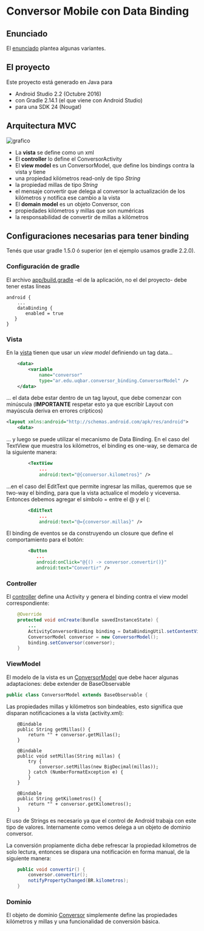 # Conversor Mobile con Data Binding

## Enunciado

El [enunciado](http://algo3.uqbar-project.org/material/ejemplos/dominios/conversor) plantea algunas variantes.

## El proyecto 

Este proyecto está generado en Java para

* Android Studio 2.2 (Octubre 2016)
* con Gradle 2.14.1 (el que viene con Android Studio)
* para una SDK 24 (Nougat)

## Arquitectura MVC

![grafico](/image/Android_Conversor_Binding.png)

* La **vista** se define como un xml
* El **controller** lo define el ConversorActivity
* El **view model** es un ConversorModel, que define los bindings contra la vista y tiene 
 * una propiedad kilómetros read-only de tipo *String* 
 * la propiedad millas de tipo *String*
 * el mensaje convertir que delega al conversor la actualización de los kilómetros y notifica ese cambio a la vista
* El **domain model** es un objeto Conversor, con
 * propiedades kilómetros y millas que son numéricas
 * la responsabilidad de convertir de millas a kilómetros
 
 ## Configuraciones necesarias para tener binding
 
Tenés que usar gradle 1.5.0 ó superior (en el ejemplo usamos gradle 2.2.0).

### Configuración de gradle

El archivo [app/build.gradle](/app/build.gradle) -el de la aplicación, no el del proyecto- debe tener estas líneas
 
 ```
 android {
     ...
     dataBinding {
        enabled = true
    }
}
 ```

### Vista

En la [vista](app/src/main/res/layout/activity_conversor.xml) tienen que usar un *view model* definiendo un tag data...
 
```xml
    <data>
        <variable
            name="conversor"
            type="ar.edu.uqbar.conversor_binding.ConversorModel" />
    </data>
```
 
... el data debe estar dentro de un tag layout, que debe comenzar con minúscula (**IMPORTANTE** respetar esto ya que escribir Layout con mayúscula deriva en errores crípticos)
 
```xml
<layout xmlns:android="http://schemas.android.com/apk/res/android">
    <data>
```
 
... y luego se puede utilizar el mecanismo de Data Binding. En el caso del TextView que muestra los kilómetros, el binding es one-way, se demarca de la siguiente manera:

```xml
        <TextView
            ...
            android:text="@{conversor.kilometros}" />
```

...en el caso del EditText que permite ingresar las millas, queremos que se two-way el binding, para que la vista actualice el modelo y viceversa. Entonces debemos agregar el símbolo = entre el @ y el {:
 
```xml
        <EditText
            ...
            android:text="@={conversor.millas}" />
```


El binding de eventos se da construyendo un closure que define el comportamiento para el botón:
 
 ```xml
         <Button
            ...
            android:onClick="@{() -> conversor.convertir()}"
            android:text="Convertir" />
 ```

### Controller

El [controller](app/src/main/java/ar/edu/uqbar/conversor_binding/ConversorActivity.java) define una Activity y genera el binding contra el view model correspondiente:

```java
    @Override
    protected void onCreate(Bundle savedInstanceState) {
        ...
        ActivityConversorBinding binding = DataBindingUtil.setContentView(this, R.layout.activity_conversor);
        ConversorModel conversor = new ConversorModel();
        binding.setConversor(conversor);
    }
```

### ViewModel

El modelo de la vista es un [ConversorModel](app/src/main/java/ar/edu/uqbar/conversor_binding/ConversorModel.java) que debe hacer algunas adaptaciones: debe extender de BaseObservable

```java
public class ConversorModel extends BaseObservable {
```

Las propiedades millas y kilómetros son bindeables, esto significa que disparan notificaciones a la vista (activity.xml):

```
    @Bindable
    public String getMillas() {
        return "" + conversor.getMillas();
    }

    @Bindable
    public void setMillas(String millas) {
        try {
            conversor.setMillas(new BigDecimal(millas));
        } catch (NumberFormatException e) {
        }
    }

    @Bindable
    public String getKilometros() {
        return "" + conversor.getKilometros();
    }
```

El uso de Strings es necesario ya que el control de Android trabaja con este tipo de valores.
Internamente como vemos delega a un objeto de dominio conversor.

La conversión propiamente dicha debe refrescar la propiedad kilometros de solo lectura, entonces se dispara una notificación en forma manual, de la siguiente manera:

```java
    public void convertir() {
        conversor.convertir();
        notifyPropertyChanged(BR.kilometros);
    }
```

### Dominio

El objeto de dominio [Conversor](app/src/main/java/ar/edu/uqbar/conversor_binding/Conversor.java) simplemente define las propiedades kilómetros y millas y una funcionalidad de conversión básica.
